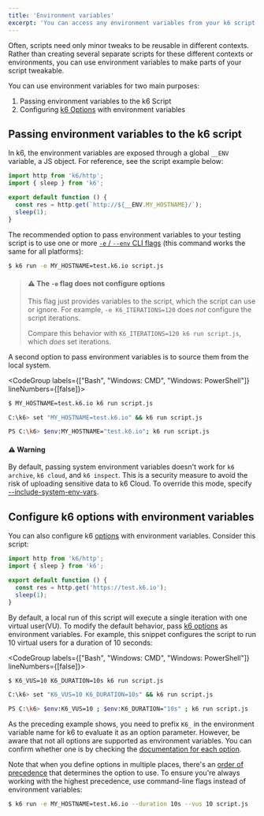 ```yaml
---
title: 'Environment variables'
excerpt: 'You can access any environment variables from your k6 script code and use this to supply your VUs with configuration information.'
---
```


Often, scripts need only minor tweaks to be reusable in different contexts.
Rather than creating several separate scripts for these different contexts or environments, you can use environment variables to make parts of your script tweakable.

You can use environment variables for two main purposes:

1. Passing environment variables to the k6 Script
2. Configuring [k6 Options](/using-k6/options) with environment variables

## Passing environment variables to the k6 script

In k6, the environment variables are exposed through a global `__ENV` variable, a JS object.
For reference, see the script example below:

```javascript
import http from 'k6/http';
import { sleep } from 'k6';

export default function () {
  const res = http.get(`http://${__ENV.MY_HOSTNAME}/`);
  sleep(1);
}
```

The recommended option to pass environment variables to your testing script is to use one or more [`-e` / `--env` CLI flags](/using-k6/options#supply-environment-variables)
(this command works the same for all platforms):

<CodeGroup labels={[]} lineNumbers={[true]}>

```bash
$ k6 run -e MY_HOSTNAME=test.k6.io script.js
```

</CodeGroup>

> #### ⚠ The `-e` flag does not configure options
>
> This flag just provides variables to the script, which the script can use or ignore.
> For example, `-e K6_ITERATIONS=120` does _not_ configure the script iterations.
>
> Compare this behavior with `K6_ITERATIONS=120 k6 run script.js`, which _does_ set iterations.

<Collapsible title="Using System Environment Variables">

A second option to pass environment variables is to source them from the local system.

<CodeGroup labels={["Bash", "Windows: CMD", "Windows: PowerShell"]} lineNumbers={[false]}>

```bash
$ MY_HOSTNAME=test.k6.io k6 run script.js
```

```bash
C:\k6> set "MY_HOSTNAME=test.k6.io" && k6 run script.js
```

```bash
PS C:\k6> $env:MY_HOSTNAME="test.k6.io"; k6 run script.js
```

</CodeGroup>

#### ⚠️ Warning

By default, passing system environment variables doesn't work for `k6 archive`, `k6 cloud`, and `k6 inspect`.
This is a security measure to avoid the risk of uploading sensitive data to k6 Cloud.
To override this mode, specify [--include-system-env-vars](/using-k6/options/#include-system-env-vars).

</Collapsible>

## Configure k6 options with environment variables

You can also configure k6 [options](/using-k6/options) with environment variables.
Consider this script:

```javascript
import http from 'k6/http';
import { sleep } from 'k6';

export default function () {
  const res = http.get('https://test.k6.io');
  sleep(1);
}
```

By default, a local run of this script will execute a single iteration with one virtual user(VU).
To modify the default behavior, pass [k6 options](/using-k6/options) as environment variables.
For example, this snippet configures the script to run 10 virtual users for a duration of 10 seconds:

<CodeGroup labels={["Bash", "Windows: CMD", "Windows: PowerShell"]} lineNumbers={[false]}>

```bash
$ K6_VUS=10 K6_DURATION=10s k6 run script.js
```

```bash
C:\k6> set "K6_VUS=10 K6_DURATION=10s" && k6 run script.js
```

```bash
PS C:\k6> $env:K6_VUS=10 ; $env:K6_DURATION="10s" ; k6 run script.js
```

</CodeGroup>

As the preceding example shows, you need to prefix `K6_` in the environment variable name for k6 to evaluate it as an option parameter.
However, be aware that not all options are supported as environment variables.
You can confirm whether one is by checking the [documentation for each option](/using-k6/options/#list-of-options).

Note that when you define options in multiple places, there's an [order of precedence](/using-k6/options#using-options) that determines the option to use.
To ensure you're always working with the highest precedence, use command-line flags instead of environment variables:

<CodeGroup labels={[]} lineNumbers={[true]}>

```bash
$ k6 run -e MY_HOSTNAME=test.k6.io --duration 10s --vus 10 script.js
```

</CodeGroup>

